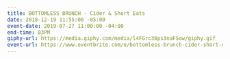 ```yaml
---
title: BOTTOMLESS BRUNCH - Cider & Short Eats
date: 2018-12-19 11:55:00 -05:00
event-date: 2019-07-27 11:00:00 -04:00
end-time: 03PM
giphy-url: https://media.giphy.com/media/l4FGrc36ps3naFSow/giphy.gif
event-url: https://www.eventbrite.com/e/bottomless-brunch-cider-short-eats-tickets-66137267347
---
```



